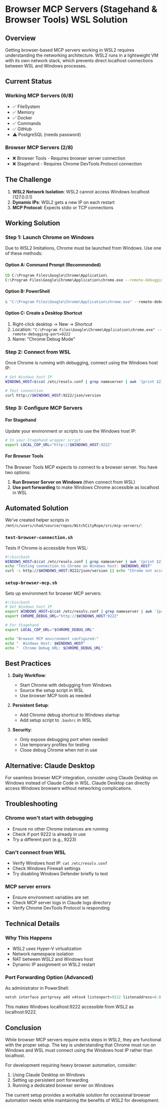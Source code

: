 # Browser MCP Servers (Stagehand & Browser Tools) WSL Solution

## Overview

Getting browser-based MCP servers working in WSL2 requires understanding the networking architecture. WSL2 runs in a lightweight VM with its own network stack, which prevents direct localhost connections between WSL and Windows processes.

## Current Status

### Working MCP Servers (6/8)
- ✅ FileSystem 
- ✅ Memory
- ✅ Docker
- ✅ Commands
- ✅ GitHub
- ⚠️ PostgreSQL (needs password)

### Browser MCP Servers (2/8)
- ❌ Browser Tools - Requires browser server connection
- ❌ Stagehand - Requires Chrome DevTools Protocol connection

## The Challenge

1. **WSL2 Network Isolation**: WSL2 cannot access Windows localhost (127.0.0.1)
2. **Dynamic IPs**: WSL2 gets a new IP on each restart
3. **MCP Protocol**: Expects stdio or TCP connections

## Working Solution

### Step 1: Launch Chrome on Windows

Due to WSL2 limitations, Chrome must be launched from Windows. Use one of these methods:

#### Option A: Command Prompt (Recommended)
```cmd
CD C:\Program Files\Google\Chrome\Application\
C:\Program Files\Google\Chrome\Application\chrome.exe --remote-debugging-port=9222 --user-data-dir="%TEMP%\chrome-debug" --no-first-run
```

#### Option B: PowerShell
```powershell
& "C:\Program Files\Google\Chrome\Application\chrome.exe" --remote-debugging-port=9222 --user-data-dir="$env:TEMP\chrome-debug" --no-first-run
```

#### Option C: Create a Desktop Shortcut
1. Right-click desktop → New → Shortcut
2. Location: `"C:\Program Files\Google\Chrome\Application\chrome.exe" --remote-debugging-port=9222`
3. Name: "Chrome Debug Mode"

### Step 2: Connect from WSL

Once Chrome is running with debugging, connect using the Windows host IP:

```bash
# Get Windows host IP
WINDOWS_HOST=$(cat /etc/resolv.conf | grep nameserver | awk '{print $2}')

# Test connection
curl http://$WINDOWS_HOST:9222/json/version
```

### Step 3: Configure MCP Servers

#### For Stagehand

Update your environment or scripts to use the Windows host IP:

```bash
# In your Stagehand wrapper script
export LOCAL_CDP_URL="http://$WINDOWS_HOST:9222"
```

#### For Browser Tools

The Browser Tools MCP expects to connect to a browser server. You have two options:

1. **Run Browser Server on Windows** (then connect from WSL)
2. **Use port forwarding** to make Windows Chrome accessible as localhost in WSL

## Automated Solution

We've created helper scripts in `/mnt/c/users/chad/source/repos/WitchCityRope/src/mcp-servers/`:

### `test-browser-connection.sh`
Tests if Chrome is accessible from WSL:

```bash
#!/bin/bash
WINDOWS_HOST=$(cat /etc/resolv.conf | grep nameserver | awk '{print $2}')
echo "Testing connection to Chrome on Windows host: $WINDOWS_HOST"
curl -s http://$WINDOWS_HOST:9222/json/version || echo "Chrome not accessible"
```

### `setup-browser-mcp.sh`
Sets up environment for browser MCP servers:

```bash
#!/bin/bash
# Get Windows host IP
export WINDOWS_HOST=$(cat /etc/resolv.conf | grep nameserver | awk '{print $2}')
export CHROME_DEBUG_URL="http://$WINDOWS_HOST:9222"

# For Stagehand
export LOCAL_CDP_URL="$CHROME_DEBUG_URL"

echo "Browser MCP environment configured:"
echo "  Windows Host: $WINDOWS_HOST"
echo "  Chrome Debug URL: $CHROME_DEBUG_URL"
```

## Best Practices

1. **Daily Workflow**:
   - Start Chrome with debugging from Windows
   - Source the setup script in WSL
   - Use browser MCP tools as needed

2. **Persistent Setup**:
   - Add Chrome debug shortcut to Windows startup
   - Add setup script to `.bashrc` in WSL

3. **Security**:
   - Only expose debugging port when needed
   - Use temporary profiles for testing
   - Close debug Chrome when not in use

## Alternative: Claude Desktop

For seamless browser MCP integration, consider using Claude Desktop on Windows instead of Claude Code in WSL. Claude Desktop can directly access Windows browsers without networking complications.

## Troubleshooting

### Chrome won't start with debugging
- Ensure no other Chrome instances are running
- Check if port 9222 is already in use
- Try a different port (e.g., 9223)

### Can't connect from WSL
- Verify Windows host IP: `cat /etc/resolv.conf`
- Check Windows Firewall settings
- Try disabling Windows Defender briefly to test

### MCP server errors
- Ensure environment variables are set
- Check MCP server logs in Claude logs directory
- Verify Chrome DevTools Protocol is responding

## Technical Details

### Why This Happens
- WSL2 uses Hyper-V virtualization
- Network namespace isolation
- NAT between WSL2 and Windows host
- Dynamic IP assignment on WSL2 restart

### Port Forwarding Option (Advanced)
As administrator in PowerShell:
```powershell
netsh interface portproxy add v4tov4 listenport=9222 listenaddress=0.0.0.0 connectport=9222 connectaddress=127.0.0.1
```

This makes Windows localhost:9222 accessible from WSL2 as localhost:9222.

## Conclusion

While browser MCP servers require extra steps in WSL2, they are functional with the proper setup. The key is understanding that Chrome must run on Windows and WSL must connect using the Windows host IP rather than localhost.

For development requiring heavy browser automation, consider:
1. Using Claude Desktop on Windows
2. Setting up persistent port forwarding
3. Running a dedicated browser server on Windows

The current setup provides a workable solution for occasional browser automation needs while maintaining the benefits of WSL2 for development.
